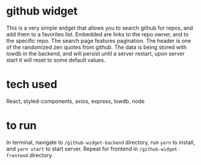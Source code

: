# github widget

This is a very simple widget that allows you to search github for repos, and add them to a favorites list.
Embedded are links to the repo owner, and to the specific repo. The search page features pagination. The
header is one of the randomized zen quotes from github. The data is being stored with lowdb in the backend,
and will persist until a server restart, upon server start it will reset to some default values.

# tech used

React, styled-components, axios, express, lowdb, node

# to run

In terminal, navigate to `/github-widget-backend` directory, run `yarn` to install, and `yarn start` to start server.
Repeat for frontend in `/github-widget-frontend` directory.
